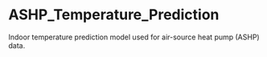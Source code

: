 # ASHP_Temperature_Prediction
Indoor temperature prediction model used for air-source heat pump (ASHP) data. 
